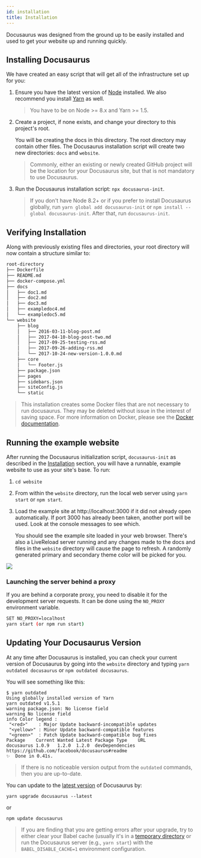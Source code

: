 ```yaml
---
id: installation
title: Installation
---
```


Docusaurus was designed from the ground up to be easily installed and used to get your website up and running quickly.

## Installing Docusaurus

We have created an easy script that will get all of the infrastructure set up for you:

1.  Ensure you have the latest version of [Node](https://nodejs.org/en/download/) installed. We also recommend you install [Yarn](https://yarnpkg.com/en/docs/install) as well.

    > You have to be on Node >= 8.x and Yarn >= 1.5.

1.  Create a project, if none exists, and change your directory to this project's root.

    You will be creating the docs in this directory. The root directory may
    contain other files. The Docusaurus installation script will create two new
    directories: `docs` and `website`.

    > Commonly, either an existing or newly created GitHub project will be the location for your Docusaurus site, but that is not mandatory to use Docusaurus.

1.  Run the Docusaurus installation script: `npx docusaurus-init`.

    > If you don't have Node 8.2+ or if you prefer to install Docusaurus globally, run `yarn global add docusaurus-init` or `npm install --global docusaurus-init`. After that, run `docusaurus-init`.

## Verifying Installation

Along with previously existing files and directories, your root directory will now contain a structure similar to:

```bash
root-directory
├── Dockerfile
├── README.md
├── docker-compose.yml
├── docs
│   ├── doc1.md
│   ├── doc2.md
│   ├── doc3.md
│   ├── exampledoc4.md
│   └── exampledoc5.md
└── website
    ├── blog
    │   ├── 2016-03-11-blog-post.md
    │   ├── 2017-04-10-blog-post-two.md
    │   ├── 2017-09-25-testing-rss.md
    │   ├── 2017-09-26-adding-rss.md
    │   └── 2017-10-24-new-version-1.0.0.md
    ├── core
    │   └── Footer.js
    ├── package.json
    ├── pages
    ├── sidebars.json
    ├── siteConfig.js
    └── static
```

> This installation creates some Docker files that are not necessary to run docusaurus. They may be deleted without issue in the interest of saving space. For more information on Docker, please see the [Docker documentation](https://docs.docker.com/).

## Running the example website

After running the Docusaurus initialization script, `docusaurus-init` as
described in the [Installation](#installing-docusaurus) section, you will have a
runnable, example website to use as your site's base. To run:

1.  `cd website`
1.  From within the `website` directory, run the local web server using
    `yarn start` or `npm start`.
1.  Load the example site at http://localhost:3000 if it did not already open
    automatically. If port 3000 has already been taken, another port will be used. Look at the console messages to see which.

    You should see the example site loaded in your web browser. There's also a LiveReload server running and any changes made to the docs and files in the `website` directory will cause the page to refresh. A randomly generated primary and secondary theme color will be picked for you.

![](/img/getting-started-preparation-verify.png)

### Launching the server behind a proxy

If you are behind a corporate proxy, you need to disable it for the development server requests. It can be done using the `NO_PROXY` environment variable.

```sh
SET NO_PROXY=localhost
yarn start (or npm run start)
```

## Updating Your Docusaurus Version

At any time after Docusaurus is installed, you can check your current version of Docusaurus by going into the `website` directory and typing `yarn outdated docusaurus` or `npm outdated docusaurus`.

You will see something like this:

```
$ yarn outdated
Using globally installed version of Yarn
yarn outdated v1.5.1
warning package.json: No license field
warning No license field
info Color legend :
 "<red>"    : Major Update backward-incompatible updates
 "<yellow>" : Minor Update backward-compatible features
 "<green>"  : Patch Update backward-compatible bug fixes
Package    Current Wanted Latest Package Type    URL
docusaurus 1.0.9   1.2.0  1.2.0  devDependencies https://github.com/facebook/docusaurus#readme
✨  Done in 0.41s.
```

> If there is no noticeable version output from the `outdated` commands, then you are up-to-date.

You can update to the [latest version](https://www.npmjs.com/package/docusaurus) of Docusaurus by:

```
yarn upgrade docusaurus --latest
```

or

```
npm update docusaurus
```

> If you are finding that you are getting errors after your upgrade, try to either clear your Babel cache (usually it's in a [temporary directory](https://babeljs.io/docs/en/babel-register/#environment-variables) or run the Docusaurus server (e.g., `yarn start`) with the `BABEL_DISABLE_CACHE=1` environment configuration.
